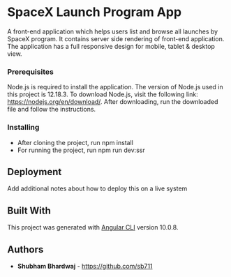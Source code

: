 # SpaceX Launch Program App

A front-end application which helps users list and browse all launches by SpaceX program. It contains server side rendering of front-end application. The application has a full responsive design for mobile, tablet & desktop view.

### Prerequisites

Node.js is required to install the application. The version of Node.js used in this project is 12.18.3.
To download Node.js, visit the following link: https://nodejs.org/en/download/. After downloading, run the downloaded file and follow the instructions.

### Installing

* After cloning the project, run npm install
* For running the project, run npm run dev:ssr 

## Deployment

Add additional notes about how to deploy this on a live system

## Built With

This project was generated with [Angular CLI](https://github.com/angular/angular-cli) version 10.0.8.

## Authors

* **Shubham Bhardwaj** - https://github.com/sb711